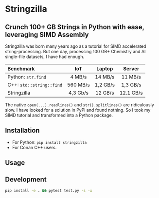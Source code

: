 # Stringzilla

## Crunch 100+ GB Strings in Python with ease, leveraging SIMD Assembly

Stringzilla was born many years ago as a tutorial for SIMD accelerated string-processing.
But one day, processing 100 GB+ Chemistry and AI single-file datasets, I have had enough.

| Benchmark                |   IoT    |  Laptop  |  Server   |
| :----------------------- | :------: | :------: | :-------: |
| Python: `str.find`       |  4 MB/s  | 14 MB/s  |  11 MB/s  |
| C++: `std::string::find` | 560 MB/s | 1,2 GB/s | 1,3 GB/s  |
| Stringzilla              | 4,3 Gb/s | 12 GB/s  | 12.1 GB/s |

The native `open(...).readlines()` and `str().splitlines()` are ridiculously slow.
I have looked for a solution in PyPi and found nothing.
So I took my SIMD tutorial and transformed into a Python package.

## Installation

- For Python: `pip install stringzilla`
- For Conan C++ users.

## Usage


## Development

```sh
pip install -e . && pytest test.py -s -x
```